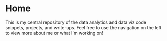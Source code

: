 # Home

This is my central repository of the data analytics and data viz code snippets, projects, and write-ups. Feel free to use the navigation on the left to view more about me or what I'm working on!
